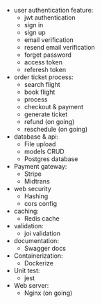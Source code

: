 - user authentication feature:
    - jwt authentication
    - sign in
    - sign up
    - email verification
    - resend email verification
    - forget password
    - access token
    - referesh token
- order ticket process:
    - search flight
    - book flight
    - process
    - checkout & payment
    - generate ticket
    - refund (on going)
    - reschedule (on going)
- database & api:
    - File upload
    - models CRUD
    - Postgres database
- Payment gateway:
    - Stripe
    - Midtrans
- web security
    - Hashing
    - cors config
- caching:
    - Redis cache
- validation:
    - joi validation
- documentation:
    - Swagger docs
- Containerization:
    - Dockerize
- Unit test:
    - jest
- Web server:
    - Nginx (on going)
